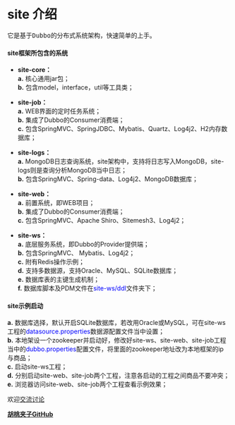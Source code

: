 # site 介绍 #

<pre>它是基于Dubbo的分布式系统架构，快速简单的上手。</pre>


#### site框架所包含的系统

+ <b>site-core：</b><br/>
<b>a.</b> 核心通用jar包；<br/>
<b>b.</b> 包含model，interface，util等工具类；<br/>

+ <b>site-job：</b><br/>
<b>a.</b> WEB界面的定时任务系统；<br/>
<b>b.</b> 集成了Dubbo的Consumer消费端；<br/>
<b>c.</b> 包含SpringMVC、SpringJDBC、Mybatis、Quartz、Log4j2、H2内存数据库；

+ <b>site-logs：</b><br/>
<b>a.</b> MongoDB日志查询系统，site架构中，支持将日志写入MongoDB，site-logs则是查询分析MongoDB当中日志；<br/>
<b>b.</b> 包含SpringMVC、Spring-data、Log4j2、MongoDB数据库；

+ <b>site-web：</b><br/>
<b>a.</b> 前置系统，即WEB项目；<br/>
<b>b.</b> 集成了Dubbo的Consumer消费端；<br/>
<b>c.</b> 包含SpringMVC、Apache Shiro、Sitemesh3、Log4j2；

+ <b>site-ws：</b><br/>
<b>a.</b> 底层服务系统，即Dubbo的Provider提供端；<br/>
<b>b.</b> 包含SpringMVC、 Mybatis、Log4j2；<br/>
<b>c.</b> 附有Redis操作示例；<br/>
<b>d.</b> 支持多数据源，支持Oracle、MySQL、SQLite数据库；<br/>
<b>e.</b> 数据库表的主键生成机制；<br/>
<b>f.</b> 数据库脚本及PDM文件在<font color="blue">site-ws/ddl</font>文件夹下；<br/>

#### site示例启动
  
<b>a.</b> 数据库选择，默认开启SQLite数据库，若改用Oracle或MySQL，可在site-ws工程的<font color="blue">datasource.properties</font>数据源配置文件当中设置；<br/>
<b>b.</b> 本地架设一个zookeeper并启动好，修改好site-ws、site-web、site-job工程当中的<font color="blue">dubbo.properties</font>配置文件，将里面的zookeeper地址改为本地框架的ip与商品；<br/>
<b>c.</b> 启动site-ws工程；<br/>
<b>d.</b> 分别启动site-web、site-job两个工程，注意各启动的工程之间商品不要冲突；<br/>
<b>e.</b> 浏览器访问site-web、site-job两个工程查看示例效果；<br/>

欢迎[交流讨论](https://github.com/wangxinforme/site/issues)

<b>[胡桃夹子GitHub](https://github.com/wangxinforme "Vincent Git@OSC主页")</b>

